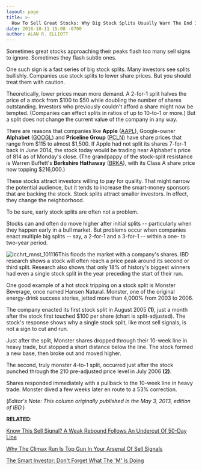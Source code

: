 ```yaml
---
layout: page
title: >-
  How To Sell Great Stocks: Why Big Stock Splits Usually Warn The End Is Near
date: 2016-10-11 15:08 -0700
author: ALAN R. ELLIOTT
---
```





Sometimes great stocks approaching their peaks flash too many sell signs to ignore. Sometimes they flash subtle ones.


One such sign is a fast series of big stock splits. Many investors see splits bullishly. Companies use stock splits to lower share prices. But you should treat them with caution.


Theoretically, lower prices mean more demand. A 2-for-1 split halves the price of a stock from \$100 to \$50 while doubling the number of shares outstanding. Investors who previously couldn't afford a share might now be tempted. (Companies can effect splits in ratios of up to 10-to-1 or more.) But a split does not change the current value of the company in any way.


There are reasons that companies like **Apple** ([AAPL](https://research.investors.com/quote.aspx?symbol=AAPL)), Google-owner **Alphabet** ([GOOGL](https://research.investors.com/quote.aspx?symbol=GOOGL)) and **Priceline Group** ([PCLN](https://research.investors.com/quote.aspx?symbol=PCLN)) have share prices that range from \$115 to almost \$1,500. If Apple had not split its shares 7-for-1 back in June 2014, the stock today would be trading near Alphabet's price of 814 as of Monday's close. (The grandpappy of the stock-split resistance is Warren Buffett's **Berkshire Hathaway** ([BRKA](https://research.investors.com/quote.aspx?symbol=BRKA)), with its Class A share price now topping \$216,000.)


These stocks attract investors willing to pay for quality. That might narrow the potential audience, but it tends to increase the smart-money sponsors that are backing the stock. Stock splits attract smaller investors. In effect, they change the neighborhood.


To be sure, early stock splits are often not a problem.


Stocks can and often do move higher after initial splits -- particularly when they happen early in a bull market. But problems occur when companies enact multiple big splits -- say, a 2-for-1 and a 3-for-1 -- within a one- to two-year period.


![icchrt_mnst_101116](https://www.investors.com/wp-content/uploads/2016/10/ICchrt_mnst_101116.png)This floods the market with a company's shares. IBD research shows a stock will often reach a price peak around its second or third split. Research also shows that only 18% of history's biggest winners had even a single stock split in the year preceding the start of their run.


One good example of a hot stock tripping on a stock split is Monster Beverage, once named Hansen Natural. Monster, one of the original energy-drink success stories, jetted more than 4,000% from 2003 to 2006.


The company enacted its first stock split in August 2005 **(1)**, just a month after the stock first touched \$100 per share (chart is split-adjusted). The stock's response shows why a single stock split, like most sell signals, is not a sign to cut and run.


Just after the split, Monster shares dropped through their 10-week line in heavy trade, but stopped a short distance below the line. The stock formed a new base, then broke out and moved higher.


The second, truly monster 4-to-1 split, occurred just after the stock punched through the 210 pre-adjusted price level in July 2006 **(2)**.


Shares responded immediately with a pullback to the 10-week line in heavy trade. Monster dived a few weeks later en route to a 53% correction.


(*Editor's Note: This column originally published in the May 3, 2013, edition of IBD.*)


**RELATED**:


[Know This Sell Signal? A Weak Rebound Follows An Undercut Of 50-Day Line](https://www.investors.com/how-to-invest/investors-corner/know-this-sell-signal-weak-rebound-action-after-violating-the-50-day-line/)


[Why The Climax Run Is Top Gun In Your Arsenal Of Sell Signals](https://www.investors.com/how-to-invest/investors-corner/why-the-climax-run-is-top-gun-of-a-sell-signal-taser-made-one-in-2004/)


[The Smart Investor: Don't Forget What The 'M' Is Doing](https://www.investors.com/how-to-invest/investors-corner/the-smart-investor-never-forget-what-the-m-is-doing/)




